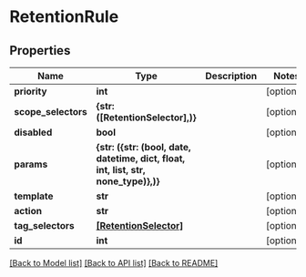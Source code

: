 # RetentionRule


## Properties
Name | Type | Description | Notes
------------ | ------------- | ------------- | -------------
**priority** | **int** |  | [optional] 
**scope_selectors** | **{str: ([RetentionSelector],)}** |  | [optional] 
**disabled** | **bool** |  | [optional] 
**params** | **{str: ({str: (bool, date, datetime, dict, float, int, list, str, none_type)},)}** |  | [optional] 
**template** | **str** |  | [optional] 
**action** | **str** |  | [optional] 
**tag_selectors** | [**[RetentionSelector]**](RetentionSelector.md) |  | [optional] 
**id** | **int** |  | [optional] 

[[Back to Model list]](../README.md#documentation-for-models) [[Back to API list]](../README.md#documentation-for-api-endpoints) [[Back to README]](../README.md)


